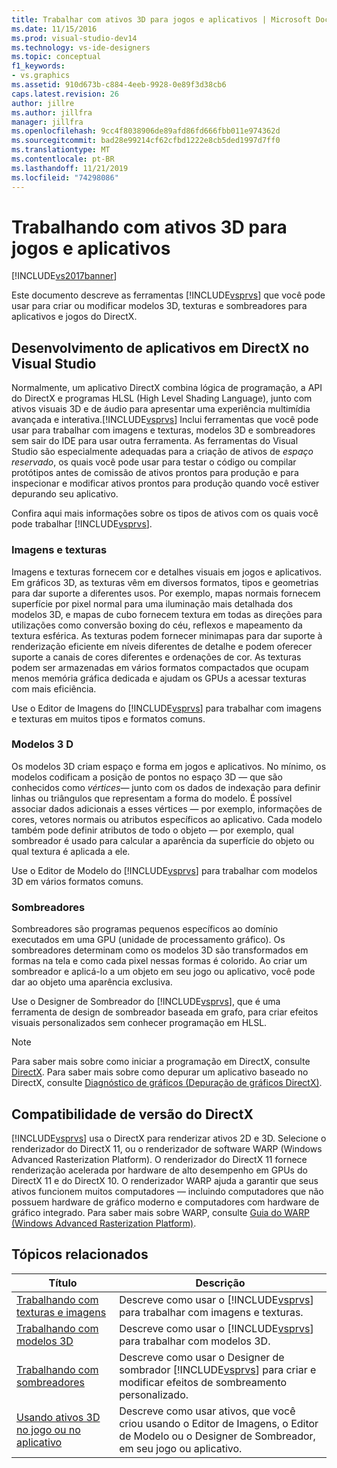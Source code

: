```yaml
---
title: Trabalhar com ativos 3D para jogos e aplicativos | Microsoft Docs
ms.date: 11/15/2016
ms.prod: visual-studio-dev14
ms.technology: vs-ide-designers
ms.topic: conceptual
f1_keywords:
- vs.graphics
ms.assetid: 910d673b-c884-4eeb-9928-0e89f3d38cb6
caps.latest.revision: 26
author: jillre
ms.author: jillfra
manager: jillfra
ms.openlocfilehash: 9cc4f8038906de89afd86fd666fbb011e974362d
ms.sourcegitcommit: bad28e99214cf62cfbd1222e8cb5ded1997d7ff0
ms.translationtype: MT
ms.contentlocale: pt-BR
ms.lasthandoff: 11/21/2019
ms.locfileid: "74298086"
---
```

# <a name="working-with-3-d-assets-for-games-and-apps"></a>Trabalhando com ativos 3D para jogos e aplicativos
[!INCLUDE[vs2017banner](../includes/vs2017banner.md)]

Este documento descreve as ferramentas [!INCLUDE[vsprvs](../includes/vsprvs-md.md)] que você pode usar para criar ou modificar modelos 3D, texturas e sombreadores para aplicativos e jogos do DirectX.

## <a name="directx-app-development-in-visual-studio"></a>Desenvolvimento de aplicativos em DirectX no Visual Studio
 Normalmente, um aplicativo DirectX combina lógica de programação, a API do DirectX e programas HLSL (High Level Shading Language), junto com ativos visuais 3D e de áudio para apresentar uma experiência multimídia avançada e interativa.[!INCLUDE[vsprvs](../includes/vsprvs-md.md)] Inclui ferramentas que você pode usar para trabalhar com imagens e texturas, modelos 3D e sombreadores sem sair do IDE para usar outra ferramenta. As ferramentas do Visual Studio são especialmente adequadas para a criação de ativos de *espaço reservado*, os quais você pode usar para testar o código ou compilar protótipos antes de comissão de ativos prontos para produção e para inspecionar e modificar ativos prontos para produção quando você estiver depurando seu aplicativo.

 Confira aqui mais informações sobre os tipos de ativos com os quais você pode trabalhar [!INCLUDE[vsprvs](../includes/vsprvs-md.md)].

### <a name="images-and-textures"></a>Imagens e texturas
 Imagens e texturas fornecem cor e detalhes visuais em jogos e aplicativos. Em gráficos 3D, as texturas vêm em diversos formatos, tipos e geometrias para dar suporte a diferentes usos. Por exemplo, mapas normais fornecem superfície por pixel normal para uma iluminação mais detalhada dos modelos 3D, e mapas de cubo fornecem textura em todas as direções para utilizações como conversão boxing do céu, reflexos e mapeamento da textura esférica. As texturas podem fornecer minimapas para dar suporte à renderização eficiente em níveis diferentes de detalhe e podem oferecer suporte a canais de cores diferentes e ordenações de cor. As texturas podem ser armazenadas em vários formatos compactados que ocupam menos memória gráfica dedicada e ajudam os GPUs a acessar texturas com mais eficiência.

 Use o Editor de Imagens do [!INCLUDE[vsprvs](../includes/vsprvs-md.md)] para trabalhar com imagens e texturas em muitos tipos e formatos comuns.

### <a name="3-d-models"></a>Modelos 3 D
 Os modelos 3D criam espaço e forma em jogos e aplicativos. No mínimo, os modelos codificam a posição de pontos no espaço 3D — que são conhecidos como *vértices*— junto com os dados de indexação para definir linhas ou triângulos que representam a forma do modelo. É possível associar dados adicionais a esses vértices — por exemplo, informações de cores, vetores normais ou atributos específicos ao aplicativo. Cada modelo também pode definir atributos de todo o objeto — por exemplo, qual sombreador é usado para calcular a aparência da superfície do objeto ou qual textura é aplicada a ele.

 Use o Editor de Modelo do [!INCLUDE[vsprvs](../includes/vsprvs-md.md)] para trabalhar com modelos 3D em vários formatos comuns.

### <a name="shaders"></a>Sombreadores
 Sombreadores são programas pequenos específicos ao domínio executados em uma GPU (unidade de processamento gráfico). Os sombreadores determinam como os modelos 3D são transformados em formas na tela e como cada pixel nessas formas é colorido. Ao criar um sombreador e aplicá-lo a um objeto em seu jogo ou aplicativo, você pode dar ao objeto uma aparência exclusiva.

 Use o Designer de Sombreador do [!INCLUDE[vsprvs](../includes/vsprvs-md.md)], que é uma ferramenta de design de sombreador baseada em grafo, para criar efeitos visuais personalizados sem conhecer programação em HLSL.

> [!NOTE]
> Para saber mais sobre como iniciar a programação em DirectX, consulte [DirectX](https://go.microsoft.com/fwlink/p/?LinkId=224633). Para saber mais sobre como depurar um aplicativo baseado no DirectX, consulte [Diagnóstico de gráficos (Depuração de gráficos DirectX)](../debugger/visual-studio-graphics-diagnostics.md).

## <a name="directx-version-compatibility"></a>Compatibilidade de versão do DirectX
 [!INCLUDE[vsprvs](../includes/vsprvs-md.md)] usa o DirectX para renderizar ativos 2D e 3D. Selecione o renderizador do DirectX 11, ou o renderizador de software WARP (Windows Advanced Rasterization Platform). O renderizador do DirectX 11 fornece renderização acelerada por hardware de alto desempenho em GPUs do DirectX 11 e do DirectX 10. O renderizador WARP ajuda a garantir que seus ativos funcionem muitos computadores — incluindo computadores que não possuem hardware de gráfico moderno e computadores com hardware de gráfico integrado. Para saber mais sobre WARP, consulte [Guia do WARP (Windows Advanced Rasterization Platform)](https://go.microsoft.com/fwlink/p/?LinkId=224634).

## <a name="related-topics"></a>Tópicos relacionados

|Título|Descrição|
|-----------|-----------------|
|[Trabalhando com texturas e imagens](../designers/working-with-textures-and-images.md)|Descreve como usar o [!INCLUDE[vsprvs](../includes/vsprvs-md.md)] para trabalhar com imagens e texturas.|
|[Trabalhando com modelos 3D](../designers/working-with-3-d-models.md)|Descreve como usar o [!INCLUDE[vsprvs](../includes/vsprvs-md.md)] para trabalhar com modelos 3D.|
|[Trabalhando com sombreadores](../designers/working-with-shaders.md)|Descreve como usar o Designer de sombrador [!INCLUDE[vsprvs](../includes/vsprvs-md.md)] para criar e modificar efeitos de sombreamento personalizado.|
|[Usando ativos 3D no jogo ou no aplicativo](../designers/using-3-d-assets-in-your-game-or-app.md)|Descreve como usar ativos, que você criou usando o Editor de Imagens, o Editor de Modelo ou o Designer de Sombreador, em seu jogo ou aplicativo.|

